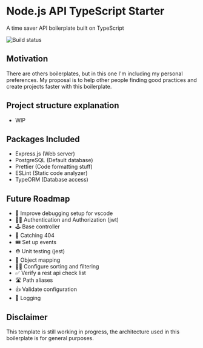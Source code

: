 # Node.js API TypeScript Starter

A time saver API boilerplate built on TypeScript

![Build status](https://travis-ci.com/escalonc/nodejs-api-typescript-starter.svg?branch=master)

## Motivation

There are others boilerplates, but in this one I'm including my personal
preferences. My proposal is to help other people finding good practices and
create projects faster with this boilerplate.

## Project structure explanation

- WIP

## Packages Included

- Express.js (Web server)
- PostgreSQL (Default database)
- Prettier (Code formatting stuff)
- ESLint (Static code analyzer)
- TypeORM (Database access)

## Future Roadmap

- 🐛 Improve debugging setup for vscode
- 👮🏼‍ Authentication and Authorization (jwt)
- 🕹 Base controller
- 🙅 Catching 404
- 🎟 Set up events
- ⛑ Unit testing (jest)
- 📝 Object mapping
- 🕵️‍♀️ Configure sorting and filtering
- ✅ Verify a rest api check list
- 🛣 Path aliases
- 👍 Validate configuration
- 📓 Logging

## Disclaimer

This template is still working in progress, the architecture used in this
boilerplate is for general purposes.
